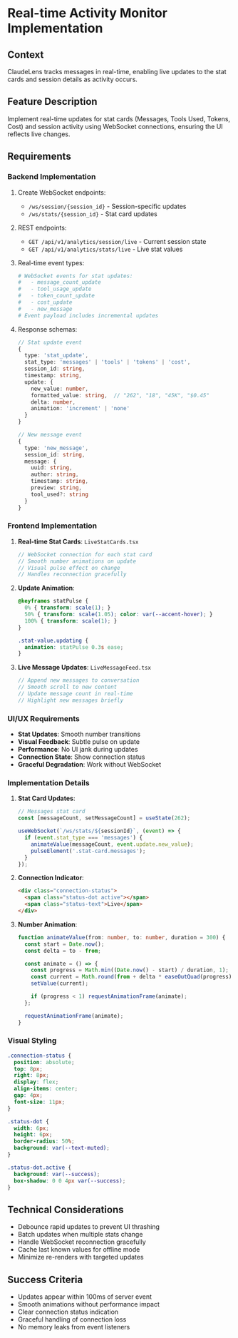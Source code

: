 # Real-time Activity Monitor Implementation

## Context
ClaudeLens tracks messages in real-time, enabling live updates to the stat cards and session details as activity occurs.

## Feature Description
Implement real-time updates for stat cards (Messages, Tools Used, Tokens, Cost) and session activity using WebSocket connections, ensuring the UI reflects live changes.

## Requirements

### Backend Implementation
1. Create WebSocket endpoints:
   - `/ws/session/{session_id}` - Session-specific updates
   - `/ws/stats/{session_id}` - Stat card updates

2. REST endpoints:
   - `GET /api/v1/analytics/session/live` - Current session state
   - `GET /api/v1/analytics/stats/live` - Live stat values

3. Real-time event types:
   ```python
   # WebSocket events for stat updates:
   #   - message_count_update
   #   - tool_usage_update
   #   - token_count_update
   #   - cost_update
   #   - new_message
   # Event payload includes incremental updates
   ```

4. Response schemas:
   ```typescript
   // Stat update event
   {
     type: 'stat_update',
     stat_type: 'messages' | 'tools' | 'tokens' | 'cost',
     session_id: string,
     timestamp: string,
     update: {
       new_value: number,
       formatted_value: string,  // "262", "18", "45K", "$0.45"
       delta: number,
       animation: 'increment' | 'none'
     }
   }

   // New message event
   {
     type: 'new_message',
     session_id: string,
     message: {
       uuid: string,
       author: string,
       timestamp: string,
       preview: string,
       tool_used?: string
     }
   }
   ```

### Frontend Implementation

1. **Real-time Stat Cards**: `LiveStatCards.tsx`
   ```typescript
   // WebSocket connection for each stat card
   // Smooth number animations on update
   // Visual pulse effect on change
   // Handles reconnection gracefully
   ```

2. **Update Animation**:
   ```css
   @keyframes statPulse {
     0% { transform: scale(1); }
     50% { transform: scale(1.05); color: var(--accent-hover); }
     100% { transform: scale(1); }
   }

   .stat-value.updating {
     animation: statPulse 0.3s ease;
   }
   ```

3. **Live Message Updates**: `LiveMessageFeed.tsx`
   ```typescript
   // Append new messages to conversation
   // Smooth scroll to new content
   // Update message count in real-time
   // Highlight new messages briefly
   ```

### UI/UX Requirements
- **Stat Updates**: Smooth number transitions
- **Visual Feedback**: Subtle pulse on update
- **Performance**: No UI jank during updates
- **Connection State**: Show connection status
- **Graceful Degradation**: Work without WebSocket

### Implementation Details

1. **Stat Card Updates**:
   ```typescript
   // Messages stat card
   const [messageCount, setMessageCount] = useState(262);

   useWebSocket(`/ws/stats/${sessionId}`, (event) => {
     if (event.stat_type === 'messages') {
       animateValue(messageCount, event.update.new_value);
       pulseElement('.stat-card.messages');
     }
   });
   ```

2. **Connection Indicator**:
   ```html
   <div class="connection-status">
     <span class="status-dot active"></span>
     <span class="status-text">Live</span>
   </div>
   ```

3. **Number Animation**:
   ```typescript
   function animateValue(from: number, to: number, duration = 300) {
     const start = Date.now();
     const delta = to - from;

     const animate = () => {
       const progress = Math.min((Date.now() - start) / duration, 1);
       const current = Math.round(from + delta * easeOutQuad(progress));
       setValue(current);

       if (progress < 1) requestAnimationFrame(animate);
     };

     requestAnimationFrame(animate);
   }
   ```

### Visual Styling
```css
.connection-status {
  position: absolute;
  top: 8px;
  right: 8px;
  display: flex;
  align-items: center;
  gap: 4px;
  font-size: 11px;
}

.status-dot {
  width: 6px;
  height: 6px;
  border-radius: 50%;
  background: var(--text-muted);
}

.status-dot.active {
  background: var(--success);
  box-shadow: 0 0 4px var(--success);
}
```

## Technical Considerations
- Debounce rapid updates to prevent UI thrashing
- Batch updates when multiple stats change
- Handle WebSocket reconnection gracefully
- Cache last known values for offline mode
- Minimize re-renders with targeted updates

## Success Criteria
- Updates appear within 100ms of server event
- Smooth animations without performance impact
- Clear connection status indication
- Graceful handling of connection loss
- No memory leaks from event listeners
